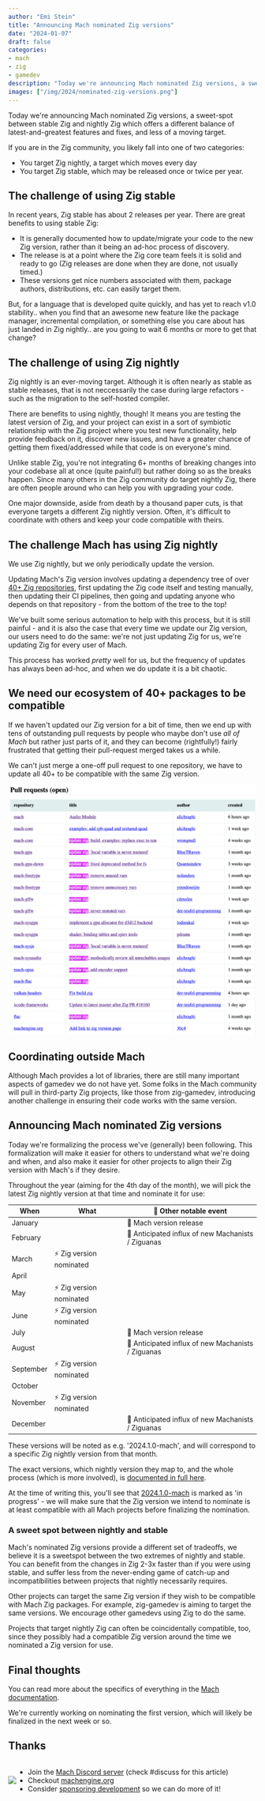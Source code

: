 ```yaml
---
author: "Emi Stein"
title: "Announcing Mach nominated Zig versions"
date: "2024-01-07"
draft: false
categories:
- mach
- zig
- gamedev
description: "Today we're announcing Mach nominated Zig versions, a sweet-spot between stable Zig and nightly Zig which offers a different balance of latest-and-greatest features and fixes, and less of a moving target."
images: ["/img/2024/nominated-zig-versions.png"]
---
```


Today we're announcing Mach nominated Zig versions, a sweet-spot between stable Zig and nightly Zig which offers a different balance of latest-and-greatest features and fixes, and less of a moving target.

If you are in the Zig community, you likely fall into one of two categories:

* You target Zig nightly, a target which moves every day
* You target Zig stable, which may be released once or twice per year.

## The challenge of using Zig stable

In recent years, Zig stable has about 2 releases per year. There are great benefits to using stable Zig:

* It is generally documented how to update/migrate your code to the new Zig version, rather than it being an ad-hoc process of discovery.
* The release is at a point where the Zig core team feels it is solid and ready to go (Zig releases are done when they are done, not usually timed.)
* These versions get nice numbers associated with them, package authors, distributions, etc. can easily target them.

But, for a language that is developed quite quickly, and has yet to reach v1.0 stability.. when you find that an awesome new feature like the package manager, incremental compilation, or something else you care about has just landed in Zig nightly.. are you going to wait 6 months or more to get that change?

## The challenge of using Zig nightly

Zig nightly is an ever-moving target. Although it is often nearly as stable as stable releases, that is not neccessarily the case during large refactors - such as the migration to the self-hosted compiler.

There are benefits to using nightly, though! It means you are testing the latest version of Zig, and your project can exist in a sort of symbiotic relationship with the Zig project where you test new functionality, help provide feedback on it, discover new issues, and have a greater chance of getting them fixed/addressed while that code is on everyone's mind.

Unlike stable Zig, you're not integrating 6+ months of breaking changes into your codebase all at once (quite painful!) but rather doing so as the breaks happen. Since many others in the Zig community do target nightly Zig, there are often people around who can help you with upgrading your code.

One major downside, aside from death by a thousand paper cuts, is that everyone targets a different Zig nightly version. Often, it's difficult to coordinate with others and keep your code compatible with theirs.

## The challenge Mach has using Zig nightly

We use Zig nightly, but we only periodically update the version.

Updating Mach's Zig version involves updating a dependency tree of over [40+ Zig repositories](https://github.com/hexops/mach/issues/1135), first updating the Zig code itself and testing manually, then updating their CI pipelines, then going and updating anyone who depends on that repository - from the bottom of the tree to the top!

We've built some serious automation to help with this process, but it is still painful - and it is also the case that every time we update our Zig version, our users need to do the same: we're not just updating Zig for us, we're updating Zig for every user of Mach.

This process has worked _pretty_ well for us, but the frequency of updates has always been ad-hoc, and when we do update it is a bit chaotic.

## We need our ecosystem of 40+ packages to be compatible

If we haven't updated our Zig version for a bit of time, then we end up with tens of outstanding pull requests by people who maybe don't use _all of Mach_ but rather just parts of it, and they can become (rightfully!) fairly frustrated that getting their pull-request merged takes us a while.

We can't just merge a one-off pull request to one repository, we have to update all 40+ to be compatible with the same Zig version.

<a href="/img/2024/so-many-pull-requests.png"><img alt="so many pull requests" src="/img/2024/so-many-pull-requests.png"></a>

## Coordinating outside Mach

Although Mach provides a lot of libraries, there are still many important aspects of gamedev we do not have yet. Some folks in the Mach community will pull in third-party Zig projects, like those from zig-gamedev, introducing another challenge in ensuring their code works with the same version.

## Announcing Mach nominated Zig versions

Today we're formalizing the process we've (generally) been following. This formalization will make it easier for others to understand what we're doing and when, and also make it easier for other projects to align their Zig version with Mach's if they desire.

Throughout the year (aiming for the 4th day of the month), we will pick the latest Zig nightly version at that time and nominate it for use:

| When      | What                    | 🚀 Other notable event                             |
|-----------|-------------------------|----------------------------------------------------|
| January   |                         | 🚀 Mach version release                            |
| February  |                         | 👋 Anticipated influx of new Machanists / Ziguanas |
| March     | ⚡ Zig version nominated |                                                    |
| April     |                         |                                                    |
| May       | ⚡ Zig version nominated |                                                    |
| June      | ⚡ Zig version nominated |                                                    |
| July      |                         | 🚀 Mach version release                            |
| August    |                         | 👋 Anticipated influx of new Machanists / Ziguanas |
| September | ⚡ Zig version nominated |                                                    |
| October   |                         |                                                    |
| November  | ⚡ Zig version nominated |                                                    |
| December  |                         | 👋 Anticipated influx of new Machanists / Ziguanas |

These versions will be noted as e.g. '2024.1.0-mach', and will correspond to a specific Zig nightly version from that month.

The exact versions, which nightly version they map to, and the whole process (which is more involved), is [documented in full here](https://machengine.org/about/nominated-zig/).

At the time of writing this, you'll see that [2024.1.0-mach](https://machengine.org/about/nominated-zig/#202401) is marked as 'in progress' - we will make sure that the Zig version we intend to nominate is at least compatible with all Mach projects before finalizing the nomination.

### A sweet spot between nightly and stable

Mach's nominated Zig versions provide a different set of tradeoffs, we believe it is a sweetspot between the two extremes of nightly and stable. You can benefit from the changes in Zig 2-3x faster than if you were using stable, and suffer less from the never-ending game of catch-up and incompatibilities between projects that nightly necessarily requires.

Other projects can target the same Zig version if they wish to be compatible with Mach Zig packages. For example, zig-gamedev is aiming to target the same versions. We encourage other gamedevs using Zig to do the same.

Projects that target nightly Zig can often be coincidentally compatible, too, since they possibly had a compatible Zig version around the time we nominated a Zig version for use.

## Final thoughts

You can read more about the specifics of everything in the [Mach documentation](https://machengine.org/about/nominated-zig).

We're currently working on nominating the first version, which will likely be finalized in the next week or so.

## Thanks

<div style="display: flex; flex-direction: row; align-items: center;">
    <img align="left" style="max-height: 12.5rem;" src="https://user-images.githubusercontent.com/3173176/187348488-0b52e87d-3a48-421c-9402-be78e32b5a20.png"></img>
    <ul>
        <li>Join the <a href="https://discord.gg/XNG3NZgCqp">Mach Discord server</a> (check #discuss for this article)</li>
        <li>Checkout <a href="https://machengine.org">machengine.org</a></li>
        <li>Consider <a href="https://github.com/sponsors/emidoots">sponsoring development</a> so we can do more of it!</li>
    </ul>
</div>
